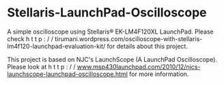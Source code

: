 Stellaris-LaunchPad-Oscilloscope
================================

A simple oscilloscope using Stellaris® EK-LM4F120XL LaunchPad.
Please check h t t p : / / tirumani.wordpress.com/oscilloscope-with-stellaris-lm4f120-launchpad-evaluation-kit/ for details about this project.

This project is based on NJC's LaunchScope (A LaunchPad Oscilloscope). Please look at h t t p : / / www.msp430launchpad.com/2010/12/njcs-launchscope-launchpad-oscilloscope.html for more information.


